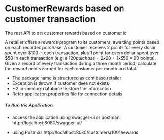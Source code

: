 # CustomerRewards based on customer transaction

The rest API to get customer rewards based on customer Id

A retailer offers a rewards program to its customers, awarding points based on each recorded purchase. A customer receives 2 points for every dollar spent over $100 in each transaction, plus 1 point for every dollar spent over $50 in each transaction (e.g. a $120 purchase = 2x$20 + 1x$50 = 90 points). Given a record of every transaction during a three month period, calculate the reward points earned for each customer per month and total.
- The package name is structured as com.base.retailer
- Exception is thrown if customer does not exists
- H2 in-memory database to store the information
- Refer application.properties file for connection details

##### To Run the Application
- access the application using swagger-ui or postman
http://localhost:8080/swagger-ui/

- using Postman
http://localhost:8080/customers/1001/rewards
